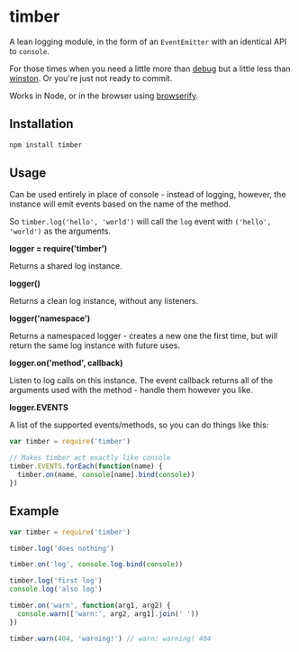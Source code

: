 # timber

A lean logging module, in the form of an `EventEmitter` with an identical API to `console`.

For those times when you need a little more than
[debug](https://npmjs.org/package/debug) but a little less than
[winston](https://npmjs.org/package/winston). Or you're just not ready to
commit.

Works in Node, or in the browser using [browserify](http://browserify.org).

## Installation

``` javascript
npm install timber
```

## Usage

Can be used entirely in place of console - instead of logging, however, the
instance will emit events based on the name of the method.

So `timber.log('hello', 'world')` will call the `log` event with
`('hello', 'world')` as the arguments.

**logger = require('timber')**

Returns a shared log instance.

**logger()**

Returns a clean log instance, without any listeners.

**logger('namespace')**

Returns a namespaced logger - creates a new one the first time, but will return
the same log instance with future uses.

**logger.on('method', callback)**

Listen to log calls on this instance. The event callback returns all of the
arguments used with the method - handle them however you like.

**logger.EVENTS**

A list of the supported events/methods, so you can do things like this:

``` javascript
var timber = require('timber')

// Makes timber act exactly like console
timber.EVENTS.forEach(function(name) {
  timber.on(name, console[name].bind(console))
})
```

## Example

``` javascript
var timber = require('timber')

timber.log('does nothing')

timber.on('log', console.log.bind(console))

timber.log('first log')
console.log('also log')

timber.on('warn', function(arg1, arg2) {
  console.warn(['warn:', arg2, arg1].join(' '))
})

timber.warn(404, 'warning!') // warn: warning! 404
```

